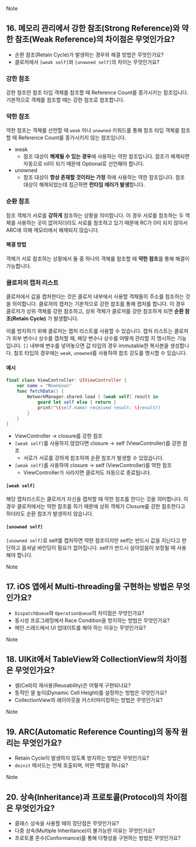 > [!note]
> ## 16. 메모리 관리에서 강한 참조(Strong Reference)와 약한 참조(Weak Reference)의 차이점은 무엇인가요?
> - 순환 참조(Retain Cycle)가 발생하는 경우와 해결 방법은 무엇인가요?
> - 클로저에서 `[weak self]`와 `[unowned self]`의 차이는 무엇인가요?
### 강한 참조
강한 참조란 참조 타입 객체를 참조할 때 Reference Count를 증가시키는 참조입니다. 기본적으로 객체를 참조할 때는 강한 참조로 참조합니다.
### 약한 참조
약한 참조는 객체를 선언할 때 `weak` 이나 `unowned` 키워드를 통해 참조 타입 객체를 참조할 때 Reference Count를 증가시키지 않는 참조입니다.
- weak
	- 참조 대상이 **해제될 수 있는 경우**에 사용하는 약한 참조입니다. 참조가 해제되면 자동으로 nil이 되기 때문에 Optional로 선언해야 합니다.
- unowned
	- 참조 대상이 **항상 존재할 것이라는 가정** 하에 사용하는 약한 참조입니다. 참조 대상이 해제되었는데 접근하면 **런타임 에러가 발생**합니다.
### 순환 참조
참조 객체가 서로를 **강하게** 참조하는 상황을 의미합니다. 이 경우 서로를 참조하는 두 객체를 사용하는 곳이 없어지더라도 서로를 참조하고 있기 때문에 RC가 0이 되지 않아서 ARC에 의해 메모리에서 해제되지 않습니다.
#### 해결 방법
객체가 서로 참조하는 상황에서 둘 중 하나의 객체를 참조할 때 **약한 참조**를 통해 해결이 가능합니다.
### 클로저의 캡처 리스트
클로저에서 값을 캡처한다는 것은 클로저 내부에서 사용할 객체들의 주소를 참조하는 것을 의미합니다.
클로저의 캡처는 기본적으로 강한 참조를 통해 캡처를 합니다. 이 경우 클로저가 상위 객체를 강한 참조하고, 상위 객체가 클로저를 강한 참조하게 되면 **순환 참조(Retain Cycle)** 가 발생합니다.

이를 방지하기 위해 클로저는 캡처 리스트를 사용할 수 있습니다.
캡처 리스트는 클로저가 외부 변수나 상수를 캡처할 때, 해당 변수나 상수를 어떻게 관리할 지 명시하는 기능 입니다. 
`[]` 내부에 변수를 넣어놓으면 값 타입의 경우 immutable한 복사본을 생성합니다.
참조 타입의 경우에는 `weak`, `unowned`를 사용하여 참조 강도를 명시할 수 있습니다.
#### 예시
```swift
final class ViewController: UIViewController {
	var name = "MoonGoon"
	func fetchData() {
		NetworkManager.shared.load { [weak self] result in
			guard let self else { return }
			print("\(self.name) received result: \(result))
		}
	}
}
```
- ViewController -> closure를 강한 참조
- `[weak self]`를 사용하지 않았다면 closure -> self (ViewController)를 강한 참조
	- 서로가 서로를 강하게 참조하여 순환 참조가 발생할 수 있었습니다.
- `[weak self]`를 사용하여 closure -> self (ViewController)를 약한 참조
	- ViewController가 사라지면 클로저도 자동으로 종료됩니다.
#### `[weak self]`
해당 캡처리스트는 클로저가 자신을 캡처할 때 약한 참조를 한다는 것을 의미합니다.
이 경우 클로저에서는 약한 참조를 하기 때문에 상위 객체가 Closure를 강한 참조한다고 하더라도 순환 참조가 발생하지 않습니다.
#### `[unowned self]`
`[unowned self]`로 self를 캡처하면 약한 참조이지만 self는 반드시 값을 지닌다고 판단하고 옵셔널 바인딩이 필요가 없어집니다.
self가 반드시 살아있음이 보장될 때 사용해야 합니다.
> [!note]
> ## 17. iOS 앱에서 Multi-threading을 구현하는 방법은 무엇인가요?
> - `DispatchQueue`와 `OperationQueue`의 차이점은 무엇인가요?
> - 동시성 프로그래밍에서 Race Condition을 방지하는 방법은 무엇인가요?
> - 메인 스레드에서 UI 업데이트를 해야 하는 이유는 무엇인가요?

> [!note]
> ## 18. UIKit에서 TableView와 CollectionView의 차이점은 무엇인가요?
> - 셀(Cell)의 재사용(Reusability)은 어떻게 구현되나요?
> - 동적인 셀 높이(Dynamic Cell Height)를 설정하는 방법은 무엇인가요?
> - CollectionView의 레이아웃을 커스터마이징하는 방법은 무엇인가요?

> [!note]
> ## 19. ARC(Automatic Reference Counting)의 동작 원리는 무엇인가요?
> - Retain Cycle이 발생하지 않도록 방지하는 방법은 무엇인가요?
> - `deinit` 메서드는 언제 호출되며, 어떤 역할을 하나요?

> [!note]
> ## 20. 상속(Inheritance)과 프로토콜(Protocol)의 차이점은 무엇인가요?
> - 클래스 상속을 사용할 때의 장단점은 무엇인가요?
> - 다중 상속(Multiple Inheritance)이 불가능한 이유는 무엇인가요?
> - 프로토콜 준수(Conformance)를 통해 다형성을 구현하는 방법은 무엇인가요?
